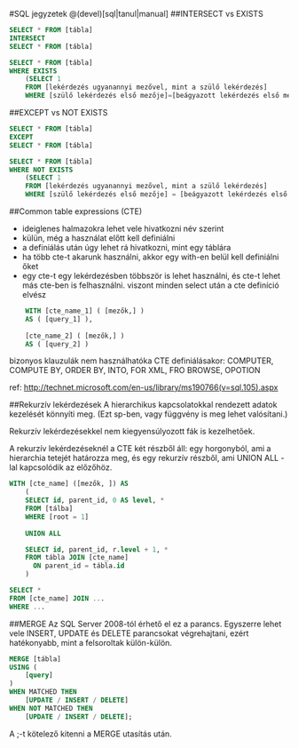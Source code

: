 #SQL jegyzetek 
@(devel)[sql|tanul|manual]
##INTERSECT vs EXISTS
```SQL
SELECT * FROM [tábla]
INTERSECT
SELECT * FROM [tábla]

SELECT * FROM [tábla]
WHERE EXISTS
	(SELECT 1
	FROM [lekérdezés ugyanannyi mezővel, mint a szülő lekérdezés]
	WHERE [szülő lekérdezés első mezője]=[beágyazott lekérdezés első mezője])
```

##EXCEPT vs NOT EXISTS
```SQL
SELECT * FROM [tábla]
EXCEPT
SELECT * FROM [tábla]

SELECT * FROM [tábla]
WHERE NOT EXISTS
	(SELECT 1
	FROM [lekérdezés ugyanannyi mezővel, mint a szülő lekérdezés]
	WHERE [szülő lekérdezés első mezője] = [beágyazott lekérdezés első mezője])
```

##Common table expressions (CTE)

 - ideiglenes halmazokra lehet vele hivatkozni név szerint
 - külün, még a használat előtt kell definiálni
 - a definiálás után úgy lehet rá hivatkozni, mint egy táblára
 - ha több cte-t akarunk használni, akkor egy with-en belül kell definiálni őket
 - egy cte-t egy lekérdezésben többször is lehet használni, és cte-t lehet más cte-ben is felhasználni. viszont minden select után a cte definíció elvész

```sql
    WITH [cte_name_1] ( [mezők,] )
    AS ( [query_1] ),
    
    [cte_name_2] ( [mezők,] )
    AS ( [query_2] )
```
bizonyos klauzulák nem használhatóka  CTE definiálásakor: COMPUTER, COMPUTE BY, ORDER BY, INTO, FOR XML, FRO BROWSE, OPOTION

ref: http://technet.microsoft.com/en-us/library/ms190766(v=sql.105).aspx

##Rekurzív lekérdezések
A hierarchikus kapcsolatokkal rendezett adatok kezelését könnyíti meg. (Ezt sp-ben, vagy függvény is meg lehet valósítani.)

Rekurzív lekérdezésekkel nem kiegyensúlyozott fák is kezelhetőek. 

A rekurzív lekérdezéseknél a CTE két részből áll: egy horgonyból, ami a hierarchia tetejét határozza meg, és egy rekurzív részből, ami UNION ALL -lal kapcsolódik az előzőhöz. 

```sql
WITH [cte_name] ([mezők, ]) AS
	(
	SELECT id, parent_id, 0 AS level, * 
	FROM [tálba]
	WHERE [root = 1]
	
	UNION ALL 

	SELECT id, parent_id, r.level + 1, *
	FROM tábla JOIN [cte_name] 
	  ON parent_id = tábla.id
	)

SELECT * 
FROM [cte_name] JOIN ...
WHERE ...
```

##MERGE
Az SQL Server 2008-tól érhető el ez a parancs. Egyszerre lehet vele INSERT, UPDATE és DELETE parancsokat végrehajtani, ezért hatékonyabb, mint a felsoroltak külön-külön. 
```sql
MERGE [tábla]
USING (
	[query]
)
WHEN MATCHED THEN
	[UPDATE / INSERT / DELETE]
WHEN NOT MATCHED THEN
	[UPDATE / INSERT / DELETE];
```
A ;-t kötelező kitenni a MERGE utasítás után.
